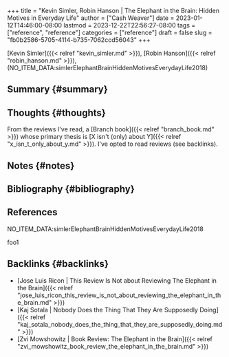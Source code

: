 +++
title = "Kevin Simler, Robin Hanson | The Elephant in the Brain: Hidden Motives in Everyday Life"
author = ["Cash Weaver"]
date = 2023-01-12T14:46:00-08:00
lastmod = 2023-12-22T22:56:27-08:00
tags = ["reference", "reference"]
categories = ["reference"]
draft = false
slug = "fb0b2586-5705-4114-b735-7062ccd56043"
+++

[Kevin Simler]({{< relref "kevin_simler.md" >}}), [Robin Hanson]({{< relref "robin_hanson.md" >}}), (NO_ITEM_DATA:simlerElephantBrainHiddenMotivesEverydayLife2018)


## Summary {#summary}


## Thoughts {#thoughts}

From the reviews I've read, a [Branch book]({{< relref "branch_book.md" >}}) whose primary thesis is [X isn't (only) about Y]({{< relref "x_isn_t_only_about_y.md" >}}). I've opted to read reviews (see backlinks).


## Notes {#notes}


## Bibliography {#bibliography}

## References

<style>.csl-entry{text-indent: -1.5em; margin-left: 1.5em;}</style><div class="csl-bib-body">
  <div class="csl-entry">NO_ITEM_DATA:simlerElephantBrainHiddenMotivesEverydayLife2018</div>
</div>

foo1


## Backlinks {#backlinks}

-   [Jose Luis Ricon | This Review Is Not about Reviewing The Elephant in the Brain]({{< relref "jose_luis_ricon_this_review_is_not_about_reviewing_the_elephant_in_the_brain.md" >}})
-   [Kaj Sotala | Nobody Does the Thing That They Are Supposedly Doing]({{< relref "kaj_sotala_nobody_does_the_thing_that_they_are_supposedly_doing.md" >}})
-   [Zvi Mowshowitz | Book Review: The Elephant in the Brain]({{< relref "zvi_mowshowitz_book_review_the_elephant_in_the_brain.md" >}})
